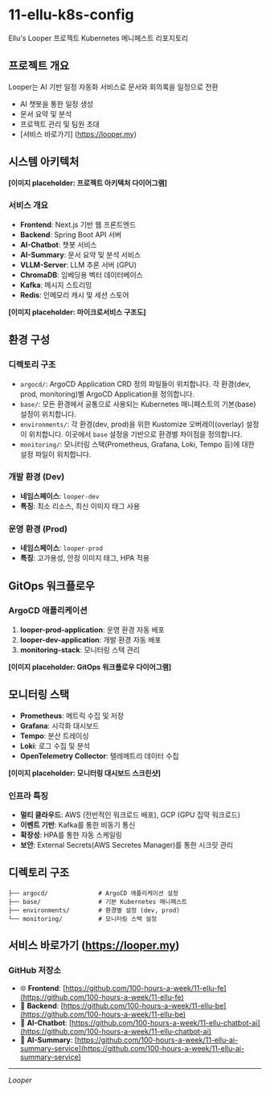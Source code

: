 # 11-ellu-k8s-config
Ellu's Looper 프로젝트 Kubernetes 메니페스트 리포지토리

## 프로젝트 개요
Looper는 AI 기반 일정 자동화 서비스로 문서와 회의록을 일정으로 전환
- AI 챗봇을 통한 일정 생성
- 문서 요약 및 분석
- 프로젝트 관리 및 팀원 초대
- [서비스 바로가기] (https://looper.my)

## 시스템 아키텍처
**[이미지 placeholder: 프로젝트 아키텍처 다이어그램]**

### 서비스 개요
- **Frontend**: Next.js 기반 웹 프론트엔드
- **Backend**: Spring Boot API 서버
- **AI-Chatbot**: 챗봇 서비스  
- **AI-Summary**: 문서 요약 및 분석 서비스
- **VLLM-Server**: LLM 추론 서버 (GPU)
- **ChromaDB**: 임베딩용 벡터 데이터베이스 
- **Kafka**: 메시지 스트리밍
- **Redis**: 인메모리 캐시 및 세션 스토어

**[이미지 placeholder: 마이크로서비스 구조도]**

## 환경 구성

### 디렉토리 구조

- `argocd/`: ArgoCD Application CRD 정의 파일들이 위치합니다. 각 환경(dev, prod, monitoring)별 ArgoCD Application을 정의합니다.
- `base/`: 모든 환경에서 공통으로 사용되는 Kubernetes 매니페스트의 기본(base) 설정이 위치합니다.
- `environments/`: 각 환경(dev, prod)을 위한 Kustomize 오버레이(overlay) 설정이 위치합니다. 이곳에서 `base` 설정을 기반으로 환경별 차이점을 정의합니다.
- `monitoring/`: 모니터링 스택(Prometheus, Grafana, Loki, Tempo 등)에 대한 설정 파일이 위치합니다.

### 개발 환경 (Dev)
- **네임스페이스**: `looper-dev`
- **특징**: 최소 리소스, 최신 이미지 태그 사용

### 운영 환경 (Prod)  
- **네임스페이스**: `looper-prod`
- **특징**: 고가용성, 안정 이미지 태그, HPA 적용

## GitOps 워크플로우

### ArgoCD 애플리케이션
1. **looper-prod-application**: 운영 환경 자동 배포
2. **looper-dev-application**: 개발 환경 자동 배포  
3. **monitoring-stack**: 모니터링 스택 관리

**[이미지 placeholder: GitOps 워크플로우 다이어그램]**

## 모니터링 스택
- **Prometheus**: 메트릭 수집 및 저장
- **Grafana**: 시각화 대시보드
- **Tempo**: 분산 트레이싱
- **Loki**: 로그 수집 및 분석
- **OpenTelemetry Collector**: 텔레메트리 데이터 수집

**[이미지 placeholder: 모니터링 대시보드 스크린샷]**

### 인프라 특징
- **멀티 클라우드**: AWS (전반적인 워크로드 배포), GCP (GPU 집약 워크로드)
- **이벤트 기반**: Kafka를 통한 비동기 통신
- **확장성**: HPA를 통한 자동 스케일링
- **보안**: External Secrets(AWS Secretes Manager)를 통한 시크릿 관리

## 디렉토리 구조
```
├── argocd/              # ArgoCD 애플리케이션 설정
├── base/                # 기본 Kubernetes 매니페스트
├── environments/        # 환경별 설정 (dev, prod)
└── monitoring/          # 모니터링 스택 설정
```

## 서비스 바로가기 (https://looper.my)

### GitHub 저장소
- 🌐 **Frontend**: [https://github.com/100-hours-a-week/11-ellu-fe](https://github.com/100-hours-a-week/11-ellu-fe)
- 🔧 **Backend**: [https://github.com/100-hours-a-week/11-ellu-be](https://github.com/100-hours-a-week/11-ellu-be)
- 🤖 **AI-Chatbot**: [https://github.com/100-hours-a-week/11-ellu-chatbot-ai](https://github.com/100-hours-a-week/11-ellu-chatbot-ai)
- 📝 **AI-Summary**: [https://github.com/100-hours-a-week/11-ellu-ai-summary-service](https://github.com/100-hours-a-week/11-ellu-ai-summary-service)

---
*Looper*